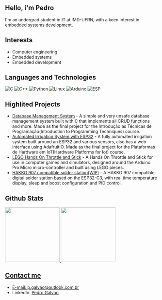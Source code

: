 ## Hello, i'm Pedro

I'm an undergrad student in IT at IMD-UFRN, with a keen interest in embedded systems development.

## Interests

- Computer engineering
- Embedded systems
- Embedded development

## Languages and Technologies

![C](https://img.shields.io/badge/C-blue?style=for-the-badge&logo=c)
![C++](https://img.shields.io/badge/C++-blue?style=for-the-badge&logo=cplusplus)
![Python](https://img.shields.io/badge/Python-3670A0?style=for-the-badge&logo=python&logoColor=ffdd54)
![Linux](https://img.shields.io/badge/Linux-black?style=for-the-badge&logo=linux)
![Arduino](https://img.shields.io/badge/Arduino-3186a0?style=for-the-badge&logo=arduino&logoColor=white)
![ESP](https://img.shields.io/badge/ESP-black?style=for-the-badge&logo=espressif)

## Highlited Projects

- [Database Management System](https://github.com/Ordep-42/SGBD-ITP) - A simple and very unsafe database management system built with C that implements all CRUD functions and more. Made as the final project for the Introdução as Técnicas de Programação(Introduction to Programming Techniques) course.
- [Automated Irrigation System with ESP32](https://github.com/Ordep-42/PlatHardwareIOT/tree/main/ProjetoFinal/SistemaDeIrrigacao) - A fully automated irrigation system built around an ESP32 and various sensors, also has a web interface using AdafruitIO. Made as the final project for the Plataformas de Hardware em IoT(Hardware Platforms for Iot) course.
- [LEGO Hands On Throttle and Stick](https://github.com/Ordep-42/LEGO-HOTAS) - A Hands On Throttle and Stick for use in computer games and simulators, designed around the Arduino Pro Micro micro-controller and built using LEGO pieces.
- [HAKKO 907 compatible solder station(WIP)](https://github.com/Ordep-42/T12_Soldering_Station) - A HAKKO 907 compatible digital solder station based on the ESP32-C3, with real time temperature display, sleep and boost configuration and PID control.

## Github Stats

<div>
	<a href="https://github.com/Ordep-42">
	<img height="180" src="https://github-readme-stats.vercel.app/api?username=Ordep-42&show_icons=true&theme=tokyonight&include_all_commits=true&count_private=true"/>
	<img height="180" src="https://github-readme-stats.vercel.app/api/top-langs/?username=Ordep-42&show_icons=true&theme=tokyonight&layout=compact"/>
<div/>


## Contact me

- E-mail: p.galvao@outlook.com.br
- LinkedIn: [Pedro Galvao](https://www.linkedin.com/in/pedrogalvaodoamaralneto/)

